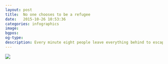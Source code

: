 ```yaml
---
layout: post
title:  No one chooses to be a refugee
date:   2015-10-26 10:53:36
categories: infographics
image: 
bgpos:
og-type:
description: Every minute eight people leave everything behind to escape war, persecution or terror.
---
```


<img src="{{page.image}}">